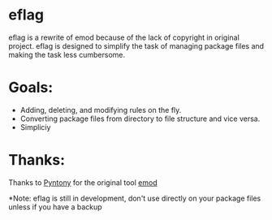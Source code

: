 eflag
=====
eflag is a rewrite of emod because of the lack of copyright in
original project. 
eflag is designed to simplify the task of managing package files
and making the task less cumbersome.


Goals:
=========
* Adding, deleting, and modifying rules on the fly.
* Converting package files from directory to file structure and vice versa.
* Simpliciy

Thanks:
=======
Thanks to [Pyntony](github.com/Pyntony) for the original tool
[emod](github.com/Pyntony/emod)

*Note: eflag is still in development, don't use directly on your package files
unless if you have a backup

